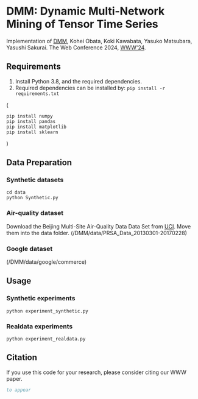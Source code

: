 # DMM: Dynamic Multi-Network Mining of Tensor Time Series
Implementation of [DMM](),
Kohei Obata, Koki Kawabata, Yasuko Matsubara, Yasushi Sakurai.
The Web Conference 2024, [WWW'24](https://www2024.thewebconf.org/).



## Requirements
1. Install Python 3.8, and the required dependencies.
2. Required dependencies can be installed by: ```pip install -r requirements.txt```

(
```
pip install numpy
pip install pandas
pip install matplotlib
pip install sklearn
```
)


## Data Preparation
### Synthetic datasets

```
cd data
python Synthetic.py
```

### Air-quality dataset
Download the Beijing Multi-Site Air-Quality Data Data Set from [UCI](https://archive.ics.uci.edu/ml/datasets/Beijing+Multi-Site+Air-Quality+Data).
Move them into the data folder.
(/DMM/data/PRSA_Data_20130301-20170228)

### Google dataset
(/DMM/data/google/commerce)


## Usage
### Synthetic experiments
```
python experiment_synthetic.py
```

### Realdata experiments
```
python experiment_realdata.py
```


## Citation
If you use this code for your research, please consider citing our WWW paper.
```bibtex
to appear
```

<!-- ## More on -->
<!-- * Paper: [[ACM DL]](https://dl.acm.org/doi/10.1145/3543507.3583370) [[arXiv]](https://arxiv.org/abs/2303.03789) -->
<!-- * Short Video: [[YouTube]](https://youtu.be/v-E-QjEBwNk) -->